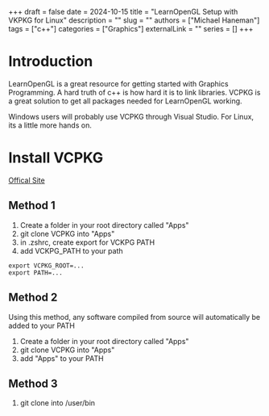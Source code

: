 +++ 
draft = false
date = 2024-10-15
title = "LearnOpenGL Setup with VKPKG for Linux"
description = ""
slug = ""
authors = ["Michael Haneman"]
tags = ["c++"]
categories = ["Graphics"]
externalLink = ""
series = []
+++

# Introduction

LearnOpenGL is a great resource for getting started with Graphics Programming.
A hard truth of c++ is how hard it is to link libraries.
VCPKG is a great solution to get all packages needed for LearnOpenGL working.

Windows users will probably use VCPKG through Visual Studio. For Linux, its a little more hands on.

# Install VCPKG

[Offical Site](https://google.com)

## Method 1

1. Create a folder in your root directory called "Apps"
2. git clone VCPKG into "Apps"
3. in .zshrc, create export for VCKPG PATH
4. add VCKPG_PATH to your path

```
export VCPKG_ROOT=...
export PATH=...
```

## Method 2

Using this method, any software compiled from source will automatically be added to your PATH

1. Create a folder in your root directory called "Apps"
2. git clone VCPKG into "Apps"
3. add "Apps" to your PATH

## Method 3

1. git clone into /user/bin
